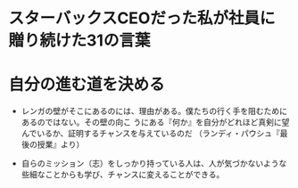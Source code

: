 スターバックスCEOだった私が社員に贈り続けた31の言葉
=


自分の進む道を決める
==

* レンガの壁がそこにあるのには、理由がある。僕たちの行く手を阻むためにあるのではない。その壁の向こ うにある『何か』を自分がどれほど真剣に望んでいるか、証明するチャンスを与えているのだ
（ランディ・パウシュ『最後の授業』より）

* 自らのミッション（志）をしっかり持っている人は、人が気づかないような些細なことからも学び、チャンスに変えることができる。





